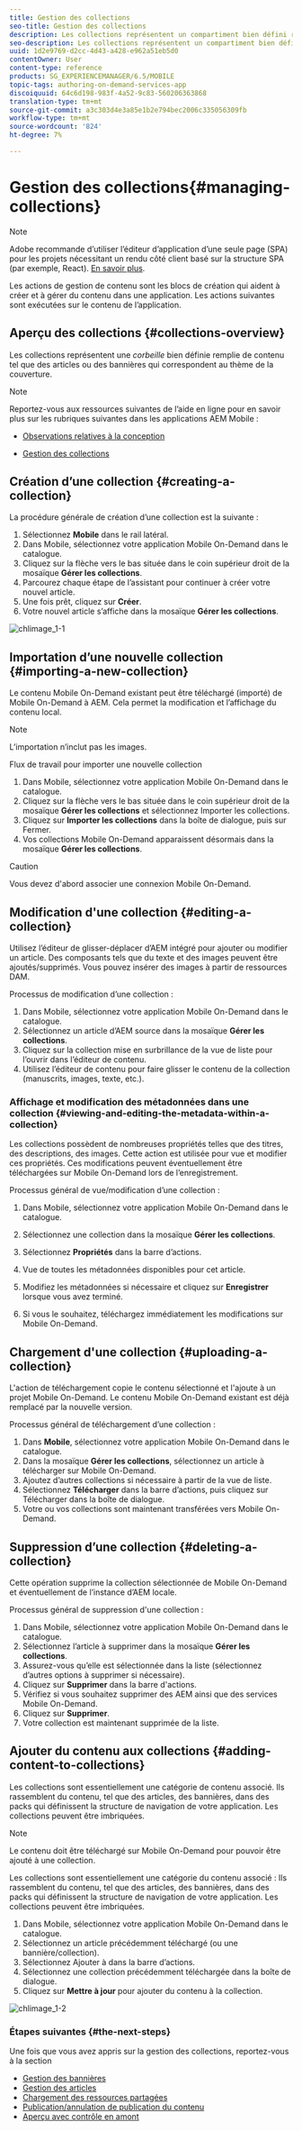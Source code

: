 ```yaml
---
title: Gestion des collections
seo-title: Gestion des collections
description: Les collections représentent un compartiment bien défini rempli de contenu tel que des articles ou des bannières qui s’adaptent au thème de la couverture. Consultez cette page pour en savoir plus.
seo-description: Les collections représentent un compartiment bien défini rempli de contenu tel que des articles ou des bannières qui s’adaptent au thème de la couverture. Consultez cette page pour en savoir plus.
uuid: 1d2e9769-d2cc-4d43-a428-e962a51eb5d0
contentOwner: User
content-type: reference
products: SG_EXPERIENCEMANAGER/6.5/MOBILE
topic-tags: authoring-on-demand-services-app
discoiquuid: 64c6d198-983f-4a52-9c83-560206363868
translation-type: tm+mt
source-git-commit: a3c303d4e3a85e1b2e794bec2006c335056309fb
workflow-type: tm+mt
source-wordcount: '824'
ht-degree: 7%

---
```



# Gestion des collections{#managing-collections}

>[!NOTE]
>
>Adobe recommande d’utiliser l’éditeur d’application d’une seule page (SPA) pour les projets nécessitant un rendu côté client basé sur la structure SPA (par exemple, React). [En savoir plus](/help/sites-developing/spa-overview.md).

Les actions de gestion de contenu sont les blocs de création qui aident à créer et à gérer du contenu dans une application. Les actions suivantes sont exécutées sur le contenu de l’application.

## Aperçu des collections {#collections-overview}

Les collections représentent une *corbeille* bien définie remplie de contenu tel que des articles ou des bannières qui correspondent au thème de la couverture.

>[!NOTE]
>
>Reportez-vous aux ressources suivantes de l’aide en ligne pour en savoir plus sur les rubriques suivantes dans les applications AEM Mobile :
>
>* [Observations relatives à la conception](https://helpx.adobe.com/digital-publishing-solution/help/design-app.html)
   >
   >
* [Gestion des collections](https://helpx.adobe.com/digital-publishing-solution/help/creating-collections.html)

>



## Création d’une collection {#creating-a-collection}

La procédure générale de création d’une collection est la suivante :

1. Sélectionnez **Mobile** dans le rail latéral.
1. Dans Mobile, sélectionnez votre application Mobile On-Demand dans le catalogue.
1. Cliquez sur la flèche vers le bas située dans le coin supérieur droit de la mosaïque **Gérer les collections**.
1. Parcourez chaque étape de l’assistant pour continuer à créer votre nouvel article.
1. Une fois prêt, cliquez sur **Créer**.
1. Votre nouvel article s’affiche dans la mosaïque **Gérer les collections**.

![chlimage_1-1](assets/chlimage_1-1.gif)

## Importation d’une nouvelle collection {#importing-a-new-collection}

Le contenu Mobile On-Demand existant peut être téléchargé (importé) de Mobile On-Demand à AEM. Cela permet la modification et l’affichage du contenu local.

>[!NOTE]
>
>L’importation n’inclut pas les images.

Flux de travail pour importer une nouvelle collection

1. Dans Mobile, sélectionnez votre application Mobile On-Demand dans le catalogue.
1. Cliquez sur la flèche vers le bas située dans le coin supérieur droit de la mosaïque **Gérer les collections** et sélectionnez Importer les collections.
1. Cliquez sur **Importer les collections** dans la boîte de dialogue, puis sur Fermer.
1. Vos collections Mobile On-Demand apparaissent désormais dans la mosaïque **Gérer les collections**.

>[!CAUTION]
>
>Vous devez d&#39;abord associer une connexion Mobile On-Demand.

## Modification d&#39;une collection {#editing-a-collection}

Utilisez l’éditeur de glisser-déplacer d’AEM intégré pour ajouter ou modifier un article. Des composants tels que du texte et des images peuvent être ajoutés/supprimés. Vous pouvez insérer des images à partir de ressources DAM.

Processus de modification d’une collection :

1. Dans Mobile, sélectionnez votre application Mobile On-Demand dans le catalogue.
1. Sélectionnez un article d’AEM source dans la mosaïque **Gérer les collections**.
1. Cliquez sur la collection mise en surbrillance de la vue de liste pour l’ouvrir dans l’éditeur de contenu.
1. Utilisez l’éditeur de contenu pour faire glisser le contenu de la collection (manuscrits, images, texte, etc.).

### Affichage et modification des métadonnées dans une collection {#viewing-and-editing-the-metadata-within-a-collection}

Les collections possèdent de nombreuses propriétés telles que des titres, des descriptions, des images. Cette action est utilisée pour vue et modifier ces propriétés. Ces modifications peuvent éventuellement être téléchargées sur Mobile On-Demand lors de l’enregistrement.

Processus général de vue/modification d’une collection :

1. Dans Mobile, sélectionnez votre application Mobile On-Demand dans le catalogue.
1. Sélectionnez une collection dans la mosaïque **Gérer les collections**.

1. Sélectionnez **Propriétés** dans la barre d’actions.
1. Vue de toutes les métadonnées disponibles pour cet article.
1. Modifiez les métadonnées si nécessaire et cliquez sur **Enregistrer** lorsque vous avez terminé.
1. Si vous le souhaitez, téléchargez immédiatement les modifications sur Mobile On-Demand.

## Chargement d&#39;une collection {#uploading-a-collection}

L&#39;action de téléchargement copie le contenu sélectionné et l&#39;ajoute à un projet Mobile On-Demand. Le contenu Mobile On-Demand existant est déjà remplacé par la nouvelle version.

Processus général de téléchargement d’une collection :

1. Dans **Mobile**, sélectionnez votre application Mobile On-Demand dans le catalogue.
1. Dans la mosaïque **Gérer les collections**, sélectionnez un article à télécharger sur Mobile On-Demand.
1. Ajoutez d’autres collections si nécessaire à partir de la vue de liste.
1. Sélectionnez **Télécharger** dans la barre d’actions, puis cliquez sur Télécharger dans la boîte de dialogue.
1. Votre ou vos collections sont maintenant transférées vers Mobile On-Demand.

## Suppression d’une collection {#deleting-a-collection}

Cette opération supprime la collection sélectionnée de Mobile On-Demand et éventuellement de l’instance d’AEM locale.

Processus général de suppression d&#39;une collection :

1. Dans Mobile, sélectionnez votre application Mobile On-Demand dans le catalogue.
1. Sélectionnez l’article à supprimer dans la mosaïque **Gérer les collections**.
1. Assurez-vous qu’elle est sélectionnée dans la liste (sélectionnez d’autres options à supprimer si nécessaire).
1. Cliquez sur **Supprimer** dans la barre d&#39;actions.
1. Vérifiez si vous souhaitez supprimer des AEM ainsi que des services Mobile On-Demand.
1. Cliquez sur **Supprimer**.
1. Votre collection est maintenant supprimée de la liste.

## Ajouter du contenu aux collections {#adding-content-to-collections}

Les collections sont essentiellement une catégorie de contenu associé. Ils rassemblent du contenu, tel que des articles, des bannières, dans des packs qui définissent la structure de navigation de votre application. Les collections peuvent être imbriquées.

>[!NOTE]
>
>Le contenu doit être téléchargé sur Mobile On-Demand pour pouvoir être ajouté à une collection.

Les collections sont essentiellement une catégorie du contenu associé : Ils rassemblent du contenu, tel que des articles, des bannières, dans des packs qui définissent la structure de navigation de votre application. Les collections peuvent être imbriquées.

1. Dans Mobile, sélectionnez votre application Mobile On-Demand dans le catalogue.
1. Sélectionnez un article précédemment téléchargé (ou une bannière/collection).
1. Sélectionnez Ajouter à dans la barre d’actions.
1. Sélectionnez une collection précédemment téléchargée dans la boîte de dialogue.
1. Cliquez sur **Mettre à jour** pour ajouter du contenu à la collection.

![chlimage_1-2](assets/chlimage_1-2.gif)

### Étapes suivantes {#the-next-steps}

Une fois que vous avez appris sur la gestion des collections, reportez-vous à la section

* [Gestion des bannières](/help/mobile/mobile-on-demand-managing-banners.md)
* [Gestion des articles](/help/mobile/mobile-on-demand-managing-articles.md)
* [Chargement des ressources partagées](/help/mobile/mobile-on-demand-shared-resources.md)
* [Publication/annulation de publication du contenu](/help/mobile/mobile-on-demand-publishing-unpublishing.md)
* [Aperçu avec contrôle en amont](/help/mobile/aem-mobile-manage-ondemand-services.md)
